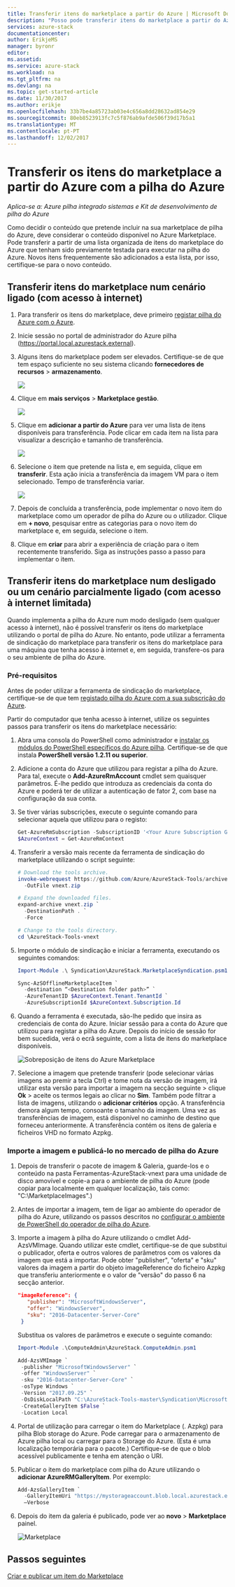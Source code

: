 ```yaml
---
title: Transferir itens do marketplace a partir do Azure | Microsoft Docs
description: "Posso pode transferir itens do marketplace a partir do Azure para a minha implementação da pilha do Azure."
services: azure-stack
documentationcenter: 
author: ErikjeMS
manager: byronr
editor: 
ms.assetid: 
ms.service: azure-stack
ms.workload: na
ms.tgt_pltfrm: na
ms.devlang: na
ms.topic: get-started-article
ms.date: 11/30/2017
ms.author: erikje
ms.openlocfilehash: 33b7be4a85723ab03e4c656a8dd28632ad854e29
ms.sourcegitcommit: 80eb8523913fc7c5f876ab9afde506f39d17b5a1
ms.translationtype: MT
ms.contentlocale: pt-PT
ms.lasthandoff: 12/02/2017
---
```

# <a name="download-marketplace-items-from-azure-to-azure-stack"></a>Transferir os itens do marketplace a partir do Azure com a pilha do Azure

*Aplica-se a: Azure pilha integrado sistemas e Kit de desenvolvimento de pilha do Azure*

Como decidir o conteúdo que pretende incluir na sua marketplace de pilha do Azure, deve considerar o conteúdo disponível no Azure Marketplace. Pode transferir a partir de uma lista organizada de itens do marketplace do Azure que tenham sido previamente testada para executar na pilha do Azure. Novos itens frequentemente são adicionados a esta lista, por isso, certifique-se para o novo conteúdo.

## <a name="download-marketplace-items-in-a-connected-scenario-with-internet-connectivity"></a>Transferir itens do marketplace num cenário ligado (com acesso à internet)

1. Para transferir os itens do marketplace, deve primeiro [registar pilha do Azure com o Azure](azure-stack-register.md). 
2. Inicie sessão no portal de administrador do Azure pilha (https://portal.local.azurestack.external).
3. Alguns itens do marketplace podem ser elevados. Certifique-se de que tem espaço suficiente no seu sistema clicando **fornecedores de recursos** > **armazenamento**.

    ![](media/azure-stack-download-azure-marketplace-item/image01.png)

4. Clique em **mais serviços** > **Marketplace gestão**.

    ![](media/azure-stack-download-azure-marketplace-item/image02.png)

4. Clique em **adicionar a partir do Azure** para ver uma lista de itens disponíveis para transferência. Pode clicar em cada item na lista para visualizar a descrição e tamanho de transferência.

    ![](media/azure-stack-download-azure-marketplace-item/image03.png)

5. Selecione o item que pretende na lista e, em seguida, clique em **transferir**. Esta ação inicia a transferência da imagem VM para o item selecionado. Tempo de transferência variar.

    ![](media/azure-stack-download-azure-marketplace-item/image04.png)

6. Depois de concluída a transferência, pode implementar o novo item do marketplace como um operador de pilha do Azure ou o utilizador. Clique em **+ novo**, pesquisar entre as categorias para o novo item do marketplace e, em seguida, selecione o item.
7. Clique em **criar** para abrir a experiência de criação para o item recentemente transferido. Siga as instruções passo a passo para implementar o item.

## <a name="download-marketplace-items-in-a-disconnected-or-a-partially-connected-scenario-with-limited-internet-connectivity"></a>Transferir itens do marketplace num desligado ou um cenário parcialmente ligado (com acesso à internet limitada)

Quando implementa a pilha do Azure num modo desligado (sem qualquer acesso à internet), não é possível transferir os itens do marketplace utilizando o portal de pilha do Azure. No entanto, pode utilizar a ferramenta de sindicação do marketplace para transferir os itens do marketplace para uma máquina que tenha acesso à internet e, em seguida, transfere-os para o seu ambiente de pilha do Azure. 

### <a name="prerequisites"></a>Pré-requisitos
Antes de poder utilizar a ferramenta de sindicação do marketplace, certifique-se de que tem [registado pilha do Azure com a sua subscrição do Azure](azure-stack-register.md).  

Partir do computador que tenha acesso à internet, utilize os seguintes passos para transferir os itens do marketplace necessário:

1. Abra uma consola do PowerShell como administrador e [instalar os módulos do PowerShell específicos do Azure pilha](azure-stack-powershell-install.md). Certifique-se de que instala **PowerShell versão 1.2.11 ou superior**.  

2. Adicione a conta do Azure que utilizou para registar a pilha do Azure. Para tal, execute o **Add-AzureRmAccount** cmdlet sem quaisquer parâmetros. É-lhe pedido que introduza as credenciais da conta do Azure e poderá ter de utilizar a autenticação de fator 2, com base na configuração da sua conta.  

3. Se tiver várias subscrições, execute o seguinte comando para selecionar aquela que utilizou para o registo:  

   ```powershell
   Get-AzureRmSubscription -SubscriptionID '<Your Azure Subscription GUID>' | Select-AzureRmSubscription
   $AzureContext = Get-AzureRmContext
   ```

4. Transferir a versão mais recente da ferramenta de sindicação do marketplace utilizando o script seguinte:  

   ```PowerShell
   # Download the tools archive.
   invoke-webrequest https://github.com/Azure/AzureStack-Tools/archive/vnext.zip `
     -OutFile vnext.zip

   # Expand the downloaded files.
   expand-archive vnext.zip `
     -DestinationPath . `
     -Force

   # Change to the tools directory.
   cd \AzureStack-Tools-vnext

   ```

5. Importe o módulo de sindicação e iniciar a ferramenta, executando os seguintes comandos:  

   ```powershell
   Import-Module .\ Syndication\AzureStack.MarketplaceSyndication.psm1

   Sync-AzSOfflineMarketplaceItem `
     -destination “<Destination folder path>” `
     -AzureTenantID $AzureContext.Tenant.TenantId `
     -AzureSubscriptionId $AzureContext.Subscription.Id  
   ```

6. Quando a ferramenta é executada, são-lhe pedido que insira as credenciais de conta do Azure. Iniciar sessão para a conta do Azure que utilizou para registar a pilha do Azure. Depois do início de sessão for bem sucedida, verá o ecrã seguinte, com a lista de itens do marketplace disponíveis.  

   ![Sobreposição de itens do Azure Marketplace](./media/azure-stack-download-azure-marketplace-item/image05.png)

7. Selecione a imagem que pretende transferir (pode selecionar várias imagens ao premir a tecla Ctrl) e tome nota da versão de imagem, irá utilizar esta versão para importar a imagem na secção seguinte > clique **Ok** > aceite os termos legais ao clicar no **Sim**. Também pode filtrar a lista de imagens, utilizando o **adicionar critérios** opção. A transferência demora algum tempo, consoante o tamanho da imagem. Uma vez as transferências de imagem, está disponível no caminho de destino que forneceu anteriormente. A transferência contém os itens de galeria e ficheiros VHD no formato Azpkg.  

### <a name="import-the-image-and-publish-it-to-azure-stack-marketplace"></a>Importe a imagem e publicá-lo no mercado de pilha do Azure

1. Depois de transferir o pacote de imagem & Galeria, guarde-los e o conteúdo na pasta Ferramentas-AzureStack-vnext para uma unidade de disco amovível e copie-a para o ambiente de pilha do Azure (pode copiar para localmente em qualquer localização, tais como: "C:\MarketplaceImages".)   

2. Antes de importar a imagem, tem de ligar ao ambiente do operador de pilha do Azure, utilizando os passos descritos no [configurar o ambiente de PowerShell do operador de pilha do Azure](azure-stack-powershell-configure-admin.md).  

3. Importe a imagem à pilha do Azure utilizando o cmdlet Add-AzsVMImage. Quando utilizar este cmdlet, certifique-se de que substitui o publicador, oferta e outros valores de parâmetros com os valores da imagem que está a importar. Pode obter "publisher", "oferta" e "sku" valores da imagem a partir do objeto imageReference do ficheiro Azpkg que transferiu anteriormente e o valor de "versão" do passo 6 na secção anterior.

   ```json
   "imageReference": {
      "publisher": "MicrosoftWindowsServer",
      "offer": "WindowsServer",
      "sku": "2016-Datacenter-Server-Core"
    }
   ```

   Substitua os valores de parâmetros e execute o seguinte comando:

   ```powershell
   Import-Module .\ComputeAdmin\AzureStack.ComputeAdmin.psm1

   Add-AzsVMImage `
    -publisher "MicrosoftWindowsServer" `
    -offer "WindowsServer" `
    -sku "2016-Datacenter-Server-Core" `
    -osType Windows `
    -Version "2017.09.25" `
    -OsDiskLocalPath "C:\AzureStack-Tools-master\Syndication\Microsoft.WindowsServer2016DatacenterServerCore-ARM-Eval.2017.09.25.vhd" `
    -CreateGalleryItem $False `
    -Location Local 
   ```

4. Portal de utilização para carregar o item do Marketplace (. Azpkg) para pilha Blob storage do Azure. Pode carregar para o armazenamento de Azure pilha local ou carregar para o Storage do Azure. (Esta é uma localização temporária para o pacote.) Certifique-se de que o blob acessível publicamente e tenha em atenção o URI.  

5. Publicar o item do marketplace com pilha do Azure utilizando o **adicionar AzureRMGalleryItem**. Por exemplo:

   ```powershell
   Add-AzsGalleryItem `
     -GalleryItemUri "https://mystorageaccount.blob.local.azurestack.external/cont1/Microsoft.WindowsServer2016DatacenterServerCore-ARM.1.0.2.azpkg" `
     –Verbose
   ```

6. Depois do item da galeria é publicado, pode ver ao **novo** > **Marketplace** painel.  

   ![Marketplace](./media/azure-stack-download-azure-marketplace-item/image06.png)

## <a name="next-steps"></a>Passos seguintes

[Criar e publicar um item do Marketplace](azure-stack-create-and-publish-marketplace-item.md)
